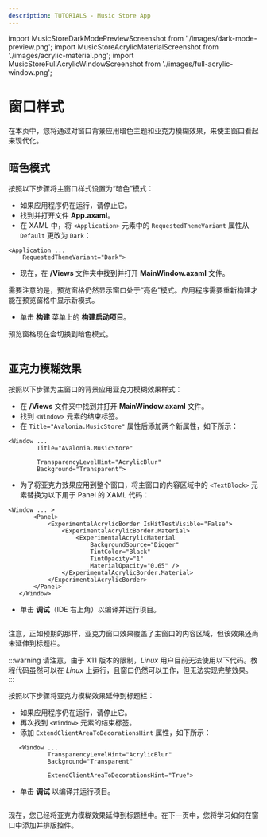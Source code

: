 ```yaml
---
description: TUTORIALS - Music Store App
---
```


import MusicStoreDarkModePreviewScreenshot from './images/dark-mode-preview.png';
import MusicStoreAcrylicMaterialScreenshot from './images/acrylic-material.png';
import MusicStoreFullAcrylicWindowScreenshot from './images/full-acrylic-window.png';

# 窗口样式

在本页中，您将通过对窗口背景应用暗色主题和亚克力模糊效果，来使主窗口看起来现代化。

## 暗色模式

按照以下步骤将主窗口样式设置为“暗色”模式：

- 如果应用程序仍在运行，请停止它。
- 找到并打开文件 **App.axaml**。
- 在 XAML 中，将 `<Application>` 元素中的 `RequestedThemeVariant` 属性从 `Default` 更改为 `Dark`：

```markup
<Application ...
    RequestedThemeVariant="Dark">
```

- 现在，在 **/Views** 文件夹中找到并打开 **MainWindow.axaml** 文件。

需要注意的是，预览窗格仍然显示窗口处于“亮色”模式。应用程序需要重新构建才能在预览窗格中显示新模式。

- 单击 **构建** 菜单上的 **构建启动项目**。

预览窗格现在会切换到暗色模式。

<p><img className="image-medium-zoom" src={MusicStoreDarkModePreviewScreenshot} alt="" /></p>

## 亚克力模糊效果

按照以下步骤为主窗口的背景应用亚克力模糊效果样式：

- 在 **/Views** 文件夹中找到并打开 **MainWindow.axaml** 文件。
- 找到 `<Window>` 元素的结束标签。
- 在 `Title="Avalonia.MusicStore"` 属性后添加两个新属性，如下所示：

```markup
<Window ...
        Title="Avalonia.MusicStore"

        TransparencyLevelHint="AcrylicBlur"
        Background="Transparent">
```

- 为了将亚克力效果应用到整个窗口，将主窗口的内容区域中的 `<TextBlock>` 元素替换为以下用于 Panel 的 XAML 代码：

```markup
<Window ... >
       <Panel>
           <ExperimentalAcrylicBorder IsHitTestVisible="False">
               <ExperimentalAcrylicBorder.Material>
                   <ExperimentalAcrylicMaterial
                       BackgroundSource="Digger"
                       TintColor="Black"
                       TintOpacity="1"
                       MaterialOpacity="0.65" />
               </ExperimentalAcrylicBorder.Material>
           </ExperimentalAcrylicBorder>
       </Panel>
   </Window>
```

- 单击 **调试**（IDE 右上角）以编译并运行项目。

<p><img className="image-medium-zoom" src={MusicStoreAcrylicMaterialScreenshot} alt="" /></p>

注意，正如预期的那样，亚克力窗口效果覆盖了主窗口的内容区域，但该效果还尚未延伸到标题栏。

:::warning
请注意，由于 X11 版本的限制，_Linux_ 用户目前无法使用以下代码。教程代码虽然可以在 _Linux_ 上运行，且窗口仍然可以工作，但无法实现完整效果。
:::

按照以下步骤将亚克力模糊效果延伸到标题栏：

- 如果应用程序仍在运行，请停止它。
- 再次找到 `<Window>` 元素的结束标签。
- 添加 `ExtendClientAreaToDecorationsHint` 属性，如下所示：

```markup
   <Window ...
           TransparencyLevelHint="AcrylicBlur"
           Background="Transparent"

           ExtendClientAreaToDecorationsHint="True">
```

- 单击 **调试** 以编译并运行项目。

<p><img className="image-medium-zoom" src={MusicStoreFullAcrylicWindowScreenshot} alt="" /></p>

现在，您已经将亚克力模糊效果延伸到标题栏中。在下一页中，您将学习如何在窗口中添加并排版控件。
